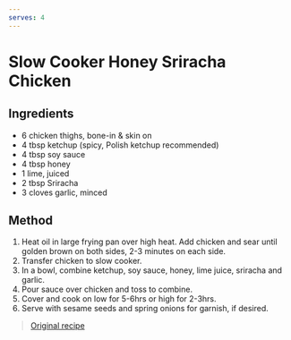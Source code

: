 ```yaml
---
serves: 4
---
```


# Slow Cooker Honey Sriracha Chicken

## Ingredients

* 6 chicken thighs, bone-in & skin on
* 4 tbsp ketchup (spicy, Polish ketchup recommended)
* 4 tbsp soy sauce
* 4 tbsp honey
* 1 lime, juiced
* 2 tbsp Sriracha
* 3 cloves garlic, minced

## Method

1. Heat oil in large frying pan over high heat. Add chicken and sear until golden brown on both sides,
   2-3 minutes on each side.
2. Transfer chicken to slow cooker.
3. In a bowl, combine ketchup, soy sauce, honey, lime juice, sriracha and garlic.
4. Pour sauce over chicken and toss to combine.
5. Cover and cook on low for 5-6hrs or high for 2-3hrs.
6. Serve with sesame seeds and spring onions for garnish, if desired.

> [Original recipe](https://chefsavvy.com/slow-cooker-honey-sriracha-chicken/)
